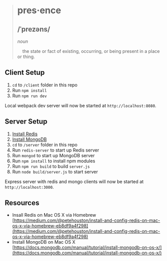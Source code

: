> # pres·ence
> ## /ˈprezəns/
> *noun*
>
> &nbsp;&nbsp;&nbsp;&nbsp;the state or fact of existing, occurring, or being present in a place or thing.

## Client Setup

1. `cd` to `/client` folder in this repo
2. Run `npm install`
3. Run `npm run dev`

Local webpack dev server will now be started at `http://localhost:8080`.  

## Server Setup

1. [Install Redis](https://medium.com/@petehouston/install-and-config-redis-on-mac-os-x-via-homebrew-eb8df9a4f298)
2. [Install MongoDB](https://docs.mongodb.com/manual/tutorial/install-mongodb-on-os-x/)
3. `cd` to `/server` folder in this repo
4. Run `redis-server` to start up Redis server
5. Run `mongod` to start up MongoDB server
6. Run `npm install` to install npm modules 
7. Run `npm run build` to build `server.js`
8. Run `node build/server.js` to start server

Express server with redis and mongo clients will now be started at `http://localhost:3000`.

## Resources

- Insall Redis on Mac OS X via Homebrew [https://medium.com/@petehouston/install-and-config-redis-on-mac-os-x-via-homebrew-eb8df9a4f298](https://medium.com/@petehouston/install-and-config-redis-on-mac-os-x-via-homebrew-eb8df9a4f298)
- Install MongoDB on Mac OS X [https://docs.mongodb.com/manual/tutorial/install-mongodb-on-os-x/](https://docs.mongodb.com/manual/tutorial/install-mongodb-on-os-x/)

